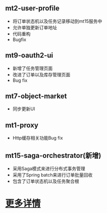 ## mt2-user-profile
- 将订单状态机以及任务记录移动到mt15服务中
- 允许单独更新订单地址
- 代码重构
- Bugfix
## mt9-oauth2-ui
- 新增了任务管理页面
- 改进了订单以及库存管理页面
- Bug fix
## mt7-object-market
- 同步更新UI
## mt1-proxy
- Http缓存相关功能Bug fix
## mt15-saga-orchestrator(新增)
- 采用Saga模式来进行分布式事务管理
- 采用了Spring batch来进行订单批量回收
- 包含了订单状态机以及任务聚合根
# [更多详情](https://github.com/users/publicdevop2019/projects/14)